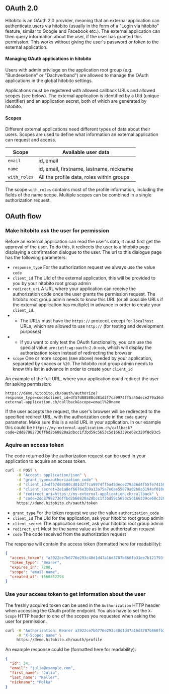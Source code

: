 ## OAuth 2.0
Hitobito is an OAuth 2.0 provider, meaning that an external application can authenticate users via hitobito (usually in the form of a "Login via hitobito" feature, similar to Google and Facebook etc.). The external application can then query information about the user, if the user has granted this permission. This works without giving the user's password or token to the external application.

#### Managing OAuth applications in hitobito
Users with admin privilege on the application root group (e.g. "Bundesebene" or "Dachverband") are allowed to manage the OAuth applications in the global hitobito settings.

Applications must be registered with allowed callback URLs and allowed scopes (see below). The external application is identified by a UId (unique identifier) and an application secret, both of which are generated by hitobito.

#### Scopes
Different external applications need different types of data about their users. Scopes are used to define what information an external application can request and access.

| Scope        | Available user data                       |
| ---          | ---                                       |
| `email`      | id, email                                 |
| `name`       | id, email, firstname, lastname, nickname  |
| `with_roles` | All the profile data, roles within groups |

The scope `with_roles` contains most of the profile information, including the fields of the name scope. Multiple scopes can be combined in a single authorization request.

## OAuth flow

### Make hitobito ask the user for permission
Before an external application can read the user's data, it must first get the approval of the user. To do this, it redirects the user to a hitobito page displaying a confirmation dialogue to the user. The url to this dialogue page has the following parameters:

* `response_type` For the authorization request we always use the value `code`
* `client_id` The UId of the external application, this will be provided to you by your hitobito root group admin
* `redirect_uri` A URL where your application can receive the authorization code once the user grants the permission request. The hitobito root group admin needs to know this URL (or all possible URLs if the external application has multiple) in advance in order to create your `client_id`.
* * The URLs must have the `https://` protocol, except for `localhost` URLs, which are allowed to use `http://` (for testing and development purposes)
* * If you want to only test the OAuth functionality, you can use the special value `urn:ietf:wg:oauth:2.0:oob`, which will display the authorization token instead of redirecting the browser
* `scope` One or more scopes (see above) needed by your application, separated by spaces or `%20`. The hitobito root group admin needs to know this list in advance in order to create your `client_id`

An example of the full URL, where your application could redirect the user for asking permission:
```
https://demo.hitobito.ch/oauth/authorize?response_type=code&client_id=df57d88580cd81d2f7ca9974ff5a45dece279a36d4f55fe741502dd3ebb60ba8&redirect_uri=https://my-external-application.ch/callback&scope=email%20name
```

If the user accepts the request, the user's browser will be redirected to the specified redirect URL, with the authorization code in the `code` query parameter. Make sure this is a valid URL in your application. In our example this could be `https://my-external-application.ch/callback?code=2dd87982736ffbd2b68820a2dbcc1f3bd59c5653c5d166339ce68c320f8d83c5`

### Aquire an access token
The code returned by the authorization request can be used in your application to acquire an access token.

```bash
curl -X POST \
     -H "Accept: application/json" \
     -d "grant_type=authorization_code" \
     -d "client_id=df57d88580cd81d2f7ca9974ff5a45dece279a36d4f55fe741502dd3ebb60ba8" \
     -d "client_secret=2e1a8ef6676e3b9a13a75a7e6ae55879a02b8a5194af010dd8af0eb1a2ca0957" \
     -d "redirect_uri=https://my-external-application.ch/callback" \
     -d "code=2dd87982736ffbd2b68820a2dbcc1f3bd59c5653c5d166339ce68c320f8d83c5" \
     https://demo.hitobito.ch/oauth/token
```

* `grant_type` For the token request we use the value `authorization_code`
* `client_id` The UId for the application, ask your hitobito root group admin
* `client_secret` The application secret, ask your hitobito root group admin
* `redirect_uri` Must be the same value as in the authorization request
* `code` The code received from the authorization request

The response will contain the access token (formatted here for readability):
```json
{
  "access_token": "a3922ce7b6776e293c40d1d47a16d3787b860fb31ee7b121793f40492bae309f",
  "token_type": "Bearer",
  "expires_in": 7200,
  "scope": "email name",
  "created_at": 1560862298
}
```

### Use your access token to get information about the user
The freshly acquired token can be used in the `Authorization` HTTP header when accessing the OAuth profile endpoint. You also have to set the `X-Scope` HTTP header to one of the scopes you requested when asking the user for permission.
```bash
curl -H "Authorization: Bearer a3922ce7b6776e293c40d1d47a16d3787b860fb31ee7b121793f40492bae309f" \
     -H "X-Scope: name" \
     https://demo.hitobito.ch/oauth/profile
```

An example response could be (formatted here for readability):
```json
{
  "id": 34,
  "email": "julia@example.com",
  "first_name": "Julia",
  "last_name": "Keller",
  "nickname": "Polka"
}
```

